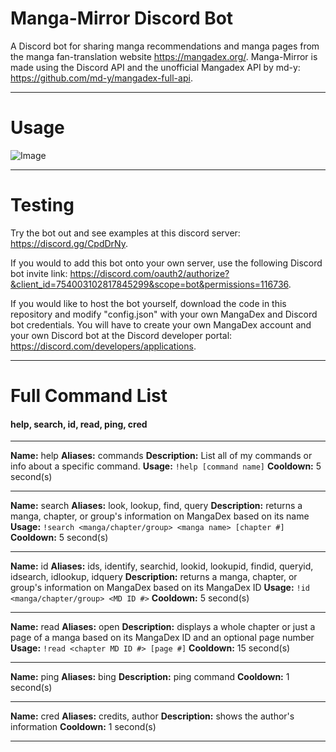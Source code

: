 # Manga-Mirror Discord Bot
A Discord bot for sharing manga recommendations and manga pages from the manga fan-translation website https://mangadex.org/. Manga-Mirror is made using the Discord API and the unofficial Mangadex API by md-y: https://github.com/md-y/mangadex-full-api.

------------
# Usage
![Image](https://i.imgur.com/50Kggas.png)



------------
# Testing
Try the bot out and see examples at this discord server: https://discord.gg/CpdDrNy.

If you would to add this bot onto your own server, use the following Discord bot invite link: https://discord.com/oauth2/authorize?&client_id=754003102817845299&scope=bot&permissions=116736.

If you would like to host the bot yourself, download the code in this repository and modify "config.json" with your own MangaDex and Discord bot credentials. You will have to create your own MangaDex account and your own Discord bot at the Discord developer portal: https://discord.com/developers/applications.

------------
# Full Command List

#### help, search, id, read, ping, cred

------------
**Name:** help
**Aliases:** commands
**Description:** List all of my commands or info about a specific command.
**Usage:** `!help [command name]`
**Cooldown:** 5 second(s)

------------
**Name:** search
**Aliases:** look, lookup, find, query
**Description:** returns a manga, chapter, or group's information on MangaDex based on its name
**Usage:** `!search <manga/chapter/group> <manga name> [chapter #]`
**Cooldown:** 5 second(s)

------------
**Name:** id
**Aliases:** ids, identify, searchid, lookid, lookupid, findid, queryid, idsearch, idlookup, idquery
**Description:** returns a manga, chapter, or group's information on MangaDex based on its MangaDex ID
**Usage:** `!id <manga/chapter/group> <MD ID #>`
**Cooldown:** 5 second(s)

------------
**Name:** read
**Aliases:** open
**Description:** displays a whole chapter or just a page of a manga based on its MangaDex ID and an optional page number
**Usage:** `!read <chapter MD ID #> [page #]`
**Cooldown:** 15 second(s)

------------
**Name:** ping
**Aliases:** bing
**Description:** ping command
**Cooldown:** 1 second(s)

------------
**Name:** cred
**Aliases:** credits, author
**Description:** shows the author's information
**Cooldown:** 1 second(s)

------------
